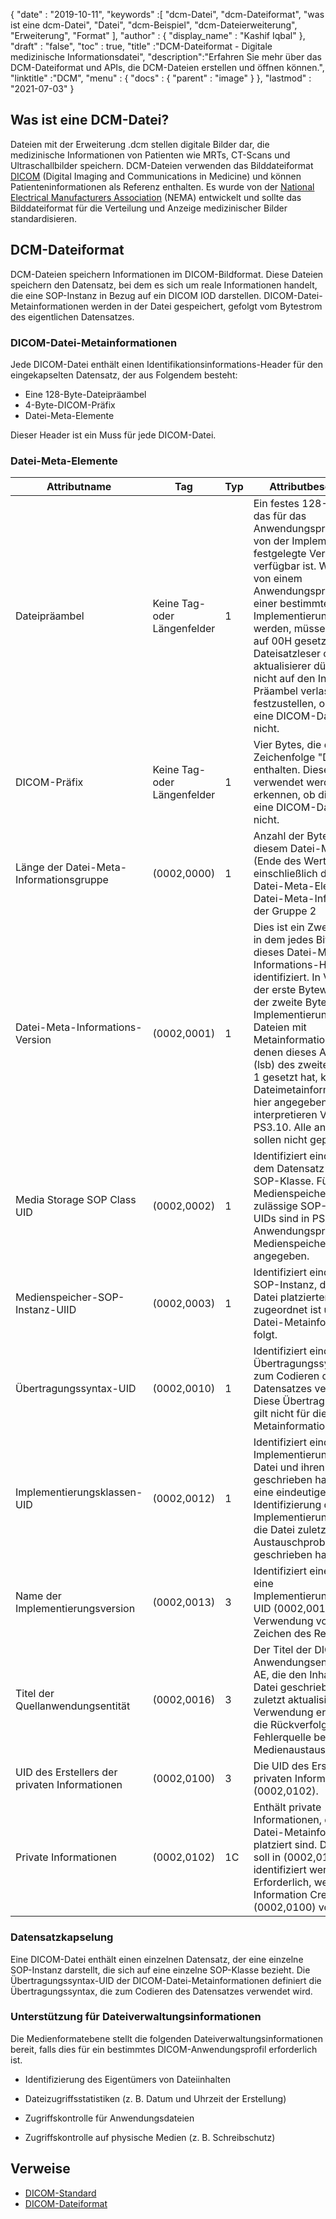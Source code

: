 {
  "date" : "2019-10-11",
  "keywords" :[ "dcm-Datei", "dcm-Dateiformat", "was ist eine dcm-Datei", "Datei", "dcm-Beispiel", "dcm-Dateierweiterung", "Erweiterung", "Format" ],
  "author" : {
    "display_name" : "Kashif Iqbal"
},
  "draft" : "false",
  "toc" : true,
  "title" :"DCM-Dateiformat - Digitale medizinische Informationsdatei",
  "description":"Erfahren Sie mehr über das DCM-Dateiformat und APIs, die DCM-Dateien erstellen und öffnen können.",
  "linktitle" :"DCM",
  "menu" : {
    "docs" : {
      "parent" : "image"
}
},
  "lastmod" : "2021-07-03"
}

## Was ist eine DCM-Datei?

Dateien mit der Erweiterung .dcm stellen digitale Bilder dar, die medizinische Informationen von Patienten wie MRTs, CT-Scans und Ultraschallbilder speichern. DCM-Dateien verwenden das Bilddateiformat [DICOM](/de/image/dicom) (Digital Imaging and Communications in Medicine) und können Patienteninformationen als Referenz enthalten. Es wurde von der [National Electrical Manufacturers Association](https://en.wikipedia.org/wiki/National_Electrical_Manufacturers_Association) (NEMA) entwickelt und sollte das Bilddateiformat für die Verteilung und Anzeige medizinischer Bilder standardisieren.

## DCM-Dateiformat

DCM-Dateien speichern Informationen im DICOM-Bildformat. Diese Dateien speichern den Datensatz, bei dem es sich um reale Informationen handelt, die eine SOP-Instanz in Bezug auf ein DICOM IOD darstellen. DICOM-Datei-Metainformationen werden in der Datei gespeichert, gefolgt vom Bytestrom des eigentlichen Datensatzes.

### DICOM-Datei-Metainformationen ##

Jede DICOM-Datei enthält einen Identifikationsinformations-Header für den eingekapselten Datensatz, der aus Folgendem besteht:
* Eine 128-Byte-Dateipräambel
* 4-Byte-DICOM-Präfix
* Datei-Meta-Elemente

Dieser Header ist ein Muss für jede DICOM-Datei.

### Datei-Meta-Elemente ###
|Attributname|Tag|Typ| Attributbeschreibung
---|---|---|---|
|Dateipräambel|Keine Tag- oder Längenfelder|1|Ein festes 128-Byte-Feld, das für das Anwendungsprofil oder die von der Implementierung festgelegte Verwendung verfügbar ist. Wenn sie nicht von einem Anwendungsprofil oder einer bestimmten Implementierung verwendet werden, müssen alle Bytes auf 00H gesetzt werden. Dateisatzleser oder -aktualisierer dürfen sich nicht auf den Inhalt dieser Präambel verlassen, um festzustellen, ob diese Datei eine DICOM-Datei ist oder nicht.
|DICOM-Präfix|Keine Tag- oder Längenfelder|1|Vier Bytes, die die Zeichenfolge "DICM" enthalten. Dieses Präfix soll verwendet werden, um zu erkennen, ob diese Datei eine DICOM-Datei ist oder nicht.
|Länge der Datei-Meta-Informationsgruppe|(0002,0000)|1|Anzahl der Bytes nach diesem Datei-Meta-Element (Ende des Wertfeldes) bis einschließlich des letzten Datei-Meta-Elements der Datei-Meta-Informationen der Gruppe 2
|Datei-Meta-Informations-Version|(0002,0001)|1|Dies ist ein Zwei-Byte-Feld, in dem jedes Bit eine Version dieses Datei-Meta-Informations-Headers identifiziert. In Version 1 ist der erste Bytewert 00H und der zweite Bytewert 01H. Implementierungen, die Dateien mit Metainformationen lesen, bei denen dieses Attribut Bit 0 (lsb) des zweiten Bytes auf 1 gesetzt hat, können die Dateimetainformationen wie hier angegeben interpretieren Version von PS3.10. Alle anderen Bits sollen nicht geprüft werden.
|Media Storage SOP Class UID|(0002,0002)|1|Identifiziert eindeutig die dem Datensatz zugeordnete SOP-Klasse. Für die Medienspeicherung zulässige SOP-Klassen-UIDs sind in PS3.4 – Anwendungsprofile für Medienspeicherung angegeben.
|Medienspeicher-SOP-Instanz-UIID|(0002,0003)|1|Identifiziert eindeutig die SOP-Instanz, die dem in der Datei platzierten Datensatz zugeordnet ist und den Datei-Metainformationen folgt.
|Übertragungssyntax-UID|(0002,0010)|1|Identifiziert eindeutig die Übertragungssyntax, die zum Codieren des folgenden Datensatzes verwendet wird. Diese Übertragungssyntax gilt nicht für die Datei-Metainformationen.
|Implementierungsklassen-UID|(0002,0012)|1|Identifiziert eindeutig die Implementierung, die diese Datei und ihren Inhalt geschrieben hat. Es bietet eine eindeutige Identifizierung des Implementierungstyps, der die Datei zuletzt bei Austauschproblemen geschrieben hat.
|Name der Implementierungsversion|(0002,0013)|3|Identifiziert eine Version für eine Implementierungsklassen-UID (0002,0012) unter Verwendung von bis zu 16 Zeichen des Repertoires.
|Titel der Quellanwendungsentität|(0002,0016)|3|Der Titel der DICOM-Anwendungsentität (AE) der AE, die den Inhalt dieser Datei geschrieben (oder zuletzt aktualisiert) hat. Bei Verwendung ermöglicht es die Rückverfolgung der Fehlerquelle bei Medienaustauschproblemen.
|UID des Erstellers der privaten Informationen|(0002,0100)|3|Die UID des Erstellers der privaten Informationen (0002,0102).
|Private Informationen|(0002,0102)|1C|Enthält private Informationen, die in den Datei-Metainformationen platziert sind. Der Ersteller soll in (0002,0100) identifiziert werden. Erforderlich, wenn Private Information Creator UID (0002,0100) vorhanden ist.

### Datensatzkapselung ###

Eine DICOM-Datei enthält einen einzelnen Datensatz, der eine einzelne SOP-Instanz darstellt, die sich auf eine einzelne SOP-Klasse bezieht. Die Übertragungssyntax-UID der DICOM-Datei-Metainformationen definiert die Übertragungssyntax, die zum Codieren des Datensatzes verwendet wird.

### Unterstützung für Dateiverwaltungsinformationen ###

Die Medienformatebene stellt die folgenden Dateiverwaltungsinformationen bereit, falls dies für ein bestimmtes DICOM-Anwendungsprofil erforderlich ist.

* Identifizierung des Eigentümers von Dateiinhalten

* Dateizugriffsstatistiken (z. B. Datum und Uhrzeit der Erstellung)

* Zugriffskontrolle für Anwendungsdateien

* Zugriffskontrolle auf physische Medien (z. B. Schreibschutz)

## Verweise ##
* [DICOM-Standard](https://www.dicomstandard.org/current/)
* [DICOM-Dateiformat](http://dicom.nema.org/dicom/2013/output/chtml/part10/chapter_7.html)

